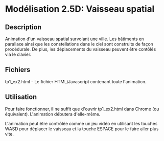 # Modélisation 2.5D: Vaisseau spatial

## Description

Animation d'un vaisseau spatial survolant une ville. Les bâtiments en parallaxe ainsi que les constellations dans le ciel sont construits de façon procédurale. De plus, les déplacements du vaisseau peuvent être contôlés via le clavier.

## Fichiers

tp1_ex2.html - Le fichier HTML/Javascript contenant toute l'animation.

## Utilisation

Pour faire fonctionner, il ne suffit que d'ouvrir tp1_ex2.html dans Chrome (ou équivalent). L'animation débutera d'elle-même.

L'animation peut être contrôlée comme un jeu vidéo en utilisant les touches WASD pour déplacer le vaisseau et la touche ESPACE pour le faire aller plus vite.
